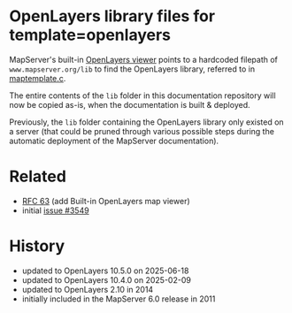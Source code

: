# OpenLayers library files for template=openlayers

MapServer's built-in [OpenLayers viewer](https://mapserver.org/cgi/openlayers.html)
points to a hardcoded filepath of `www.mapserver.org/lib` to find the OpenLayers 
library, referred to in [maptemplate.c](https://github.com/MapServer/MapServer/blob/main/src/maptemplate.c#L54).

The entire contents of the `lib` folder in this documentation repository 
will now be copied as-is, when the documentation is built & deployed.

Previously, the `lib` folder containing the OpenLayers library only existed on 
a server (that could be pruned through various possible steps during the 
automatic deployment of the MapServer documentation).

# Related 

- [RFC 63](https://mapserver.org/development/rfc/ms-rfc-63.html) (add 
  Built-in OpenLayers map viewer)
- initial [issue #3549](https://github.com/MapServer/MapServer/issues/3549)

# History

- updated to OpenLayers 10.5.0 on 2025-06-18
- updated to OpenLayers 10.4.0 on 2025-02-09
- updated to OpenLayers 2.10 in 2014
- initially included in the MapServer 6.0 release in 2011
